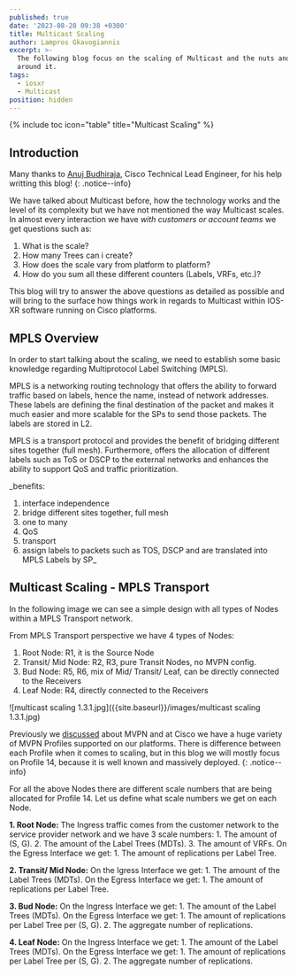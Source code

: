 ```yaml
---
published: true
date: '2023-08-28 09:38 +0300'
title: Multicast Scaling
author: Lampros Gkavogiannis
excerpt: >-
  The following blog focus on the scaling of Multicast and the nuts and bolts
  around it.
tags:
  - iosxr
  - Multicast
position: hidden
---
```

{% include toc icon="table" title="Multicast Scaling" %}

## Introduction

Many thanks to [Anuj Budhiraja](https://www.linkedin.com/in/anuj-budhiraja/), Cisco Technical Lead Engineer, for his help writting this blog!
{: .notice--info}

We have talked about Multicast before, how the technology works and the level of its complexity but we have not mentioned the way Multicast scales. In almost every interaction we have _with customers or account teams_ we get questions such as:

1. What is the scale?
2. How many Trees can i create?
3. How does the scale vary from platform to platform?
4. How do you sum all these different counters (Labels, VRFs, etc.)?

This blog will try to answer the above questions as detailed as possible and will bring to the surface how things work in regards to Multicast within IOS-XR software running on Cisco platforms.

## MPLS Overview

In order to start talking about the scaling, we need to establish some basic knowledge regarding Multiprotocol Label Switching (MPLS).

MPLS is a networking routing technology that offers the ability to forward traffic based on labels, hence the name, instead of network addresses. These labels are defining the final destination of the packet and makes it much easier and more scalable for the SPs to send those packets. The labels are stored in L2.

MPLS is a transport protocol and provides the benefit of bridging different sites together (full mesh). Furthermore, offers the allocation of different labels such as ToS or DSCP to the external networks and enhances the ability to support QoS and traffic prioritization.

_benefits:
1. interface independence
2. bridge different sites together, full mesh
3. one to many
4. QoS
5. transport
6. assign labels to packets such as TOS, DSCP and are translated into MPLS Labels by SP_

## Multicast Scaling - MPLS Transport

In the following image we can see a simple design with all types of Nodes within a MPLS Transport network.

From MPLS Transport perspective we have 4 types of Nodes:
1. Root Node: R1, it is the Source Node
2. Transit/ Mid Node: R2, R3, pure Transit Nodes, no MVPN config.
3. Bud Node: R5, R6, mix of Mid/ Transit/ Leaf, can be directly connected to the Receivers
4. Leaf Node: R4, directly connected to the Receivers

![multicast scaling 1.3.1.jpg]({{site.baseurl}}/images/multicast scaling 1.3.1.jpg)

Previously we [discussed](https://xrdocs.io/multicast/blogs/multicast-distribution-trees-mdts/) about MVPN and at Cisco we have a huge variety of MVPN Profiles supported on our platforms. There is difference between each Profile when it comes to scaling, but in this blog we will mostly focus on Profile 14, because it is well known and massively deployed.
{: .notice--info}

For all the above Nodes there are different scale numbers that are being allocated for Profile 14. Let us define what scale numbers we get on each Node.

**1. Root Node:**
The Ingress traffic comes from the customer network to the service provider network and we have 3 scale numbers:
	1. The amount of (S, G).
    2. The amount of the Label Trees (MDTs).
    3. The amount of VRFs.
On the Egress Interface we get:
	1. The amount of replications per Label Tree.
    
**2. Transit/ Mid Node:**
On the Igress Interface we get:
	1. The amount of the Label Trees (MDTs).
On the Egress Interface we get:
	1. The amount of replications per Label Tree.
    
**3. Bud Node:**
On the Ingress Interface we get:
	1. The amount of the Label Trees (MDTs).
On the Egress Interface we get:
	1. The amount of replications per Label Tree per (S, G).
    2. The aggregate number of replications.

**4. Leaf Node:**
On the Ingress Interface we get:
	1. The amount of the Label Trees (MDTs).
On the Egress Interface we get:
	1. The amount of replications per Label Tree per (S, G).
    2. The aggregate number of replications.







